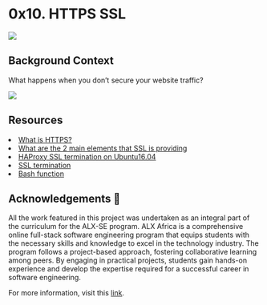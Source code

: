 # 0x10. HTTPS SSL
<img src="https://s3.amazonaws.com/intranet-projects-files/holbertonschool-sysadmin_devops/276/FlhGPEK.png">

## Background Context
<p>What happens when you don’t secure your website traffic?</p>

<img src="https://s3.amazonaws.com/intranet-projects-files/holbertonschool-sysadmin_devops/276/xCmOCgw.gif">

## Resources
<li><a href="https://www.instantssl.com/http-vs-https">What is HTTPS?</a></li>
<li><a href="https://www.sslshopper.com/why-ssl-the-purpose-of-using-ssl-certificates.html">What are the 2 main elements that SSL is providing</a></li>
<li><a href="https://docs.ionos.com/cloud">HAProxy SSL termination on Ubuntu16.04</a></li>
<li><a href="https://en.wikipedia.org/wiki/TLS_termination_proxy">SSL termination</a></li>
<li><a href="https://tldp.org/LDP/abs/html/complexfunct.html">Bash function</a></li>

## Acknowledgements 📎

<p>All the work featured in this project was undertaken as an integral part of the curriculum for the ALX-SE program. ALX Africa is a comprehensive online full-stack software engineering program that equips students with the necessary skills and knowledge to excel in the technology industry. The program follows a project-based approach, fostering collaborative learning among peers. By engaging in practical projects, students gain hands-on experience and develop the expertise required for a successful career in software engineering.</p>

For more information, visit this [link](https://www.alxafrica.com/).
